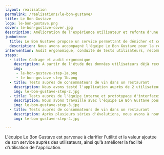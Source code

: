 ```yaml
---
layout: realisation
permalink: /realisations/le-bon-gustave/
title: Le Bon Gustave
logo: le-bon-gustave.png
cover: le-bon-gustave-cover.jpg
description: Amélioration de l'expérience utilisateur et refonte d'une application mobile permettant de retrouver et commander facilement un vin que l'on apprécie.
jumbotron:
  title: Le Bon Gustave propose un service permettant de dénicher et commander un vin que l'on apprécie à partir d'une simple photo prise sur son <span lang="en">smartphone</span>.
  description: Nous avons accompagné l'équipe Le Bon Gustave pour la réalisation d'un audit ergonomique et de tests utilisateurs sur l'application mobile.
intervention: Audit ergonomique, conduite de tests utilisateurs, recommandations d'ergonomie/<abbr>UX</abbr>
steps:
  - title: Cadrage et audit ergonomique
    description: À partir de l'étude des données utilisateurs déjà recueillies par l'équipe, nous avons définit les profils utilisateurs et scénarios d'usages prioritaires, puis conduit un audit ergonomique afin de rendre l'application plus simple à utiliser.
    img:
     - le-bon-gustave-step-1a.png
     - le-bon-gustave-step-1b.png
  - title: Tests auprès de consommateurs de vin dans un restaurant
    description: Nous avons testé l'application auprès de 2 utilisateurs, consommateurs de vin occasionnels, dans un restaurant, et identifié des axes d'amélioration.
    img: le-bon-gustave-step-2.jpg
  - title: Tests auprès de l'équipe interne et prototypage d'interfaces
    description: Nous avons travaillé avec l'équipe Le Bon Gustave pour tester les outils utilisés en interne pour la saisie et la recherche de vins. Nous avons prototypé de nouveaux écrans pour faciliter la gestion.
    img: le-bon-gustave-step-3.jpg
  - title: Tests auprès de consommateurs de vin dans un restaurant
    description: Après plusieurs séries d'évolutions, nous avons à nouveau testé l'application auprès d'utilisateurs cibles et nous avons pu déterminer et prioriser les fonctionnalités à venir.
    img: le-bon-gustave-step-4.jpg

---
```


L'équipe Le Bon Gustave est parvenue à clarifier l'utilité et la valeur ajoutée de son service auprès des utilisateurs, ainsi qu'à améliorer la facilité d'utilisation de l'application.